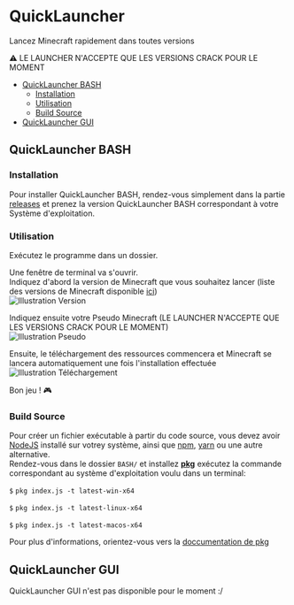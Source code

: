 # QuickLauncher  
Lancez Minecraft rapidement dans toutes versions   
  
⚠️ LE LAUNCHER N'ACCEPTE QUE LES VERSIONS CRACK POUR LE MOMENT  
  
- [QuickLauncher BASH](#quicklauncher-bash)  
  * [Installation](#installation)  
  * [Utilisation](#utilisation)  
  * [Build Source](#build-source)  
- [QuickLauncher GUI](#quicklauncher-gui)  
  <!-- * [Installation](#installation-1)  
  * [Utilisation](#utilisation-1)  
  * [Build Source](#build-source-1) -->  
  
## QuickLauncher BASH  
### Installation  
Pour installer QuickLauncher BASH, rendez-vous simplement dans la partie [releases](https://github.com/Natoune/QuickLauncher/releases) et prenez la version QuickLauncher BASH correspondant à votre Système d'exploitation.  
  
### Utilisation  
Exécutez le programme dans un dossier.  
  
Une fenêtre de terminal va s'ouvrir.  
Indiquez d'abord la version de Minecraft que vous souhaitez lancer (liste des versions de Minecraft disponible [ici](https://natoune.github.io/MinecraftResources/versions/versions.json))  
![Illustration Version](https://a.natoune.tk/github/quicklauncher/1.png)  
  
Indiquez ensuite votre Pseudo Minecraft (LE LAUNCHER N'ACCEPTE QUE LES VERSIONS CRACK POUR LE MOMENT)  
![Illustration Pseudo](https://a.natoune.tk/github/quicklauncher/2.png)  
  
Ensuite, le téléchargement des ressources commencera et Minecraft se lancera automatiquement une fois l'installation effectuée  
![Illustration Téléchargement](https://a.natoune.tk/github/quicklauncher/3.png)  
  
Bon jeu ! 🎮  
  
### Build Source  
Pour créer un fichier exécutable à partir du code source, vous devez avoir [NodeJS](https://nodejs.org/fr/) installé sur votrey système, ainsi que [npm](https://www.npmjs.com/), [yarn](https://yarnpkg.com/) ou une autre alternative.  
Rendez-vous dans le dossier `BASH/` et installez [**pkg**](https://www.npmjs.com/package/pkg) exécutez la commande correspondant au système d'exploitation voulu dans un terminal:  
  
`$` `pkg index.js -t latest-win-x64`  
  
`$` `pkg index.js -t latest-linux-x64`  
  
`$` `pkg index.js -t latest-macos-x64`  
  

Pour plus d'informations, orientez-vous vers la [doccumentation de pkg](https://github.com/vercel/pkg)  
  
## QuickLauncher GUI  
QuickLauncher GUI n'est pas disponible pour le moment :/  
<!-- ### Installation  
### Utilisation  
### Build Source   -->